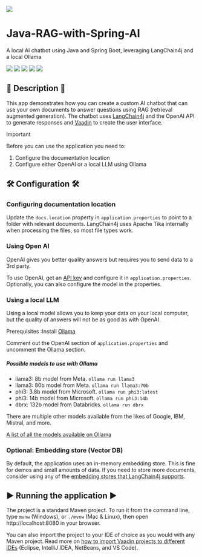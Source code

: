 
![](javaRAG/Project_Samples/img.png)

# Java-RAG-with-Spring-AI
A local AI chatbot using Java and Spring Boot, leveraging LangChain4j and a local Ollama


![](https://img.shields.io/badge/Status-Work%20in%20Progress-yellow)
![](https://img.shields.io/badge/Java-17+-red)
![](https://img.shields.io/badge/Spring%20Boot-3.2.5+-green)
![](https://img.shields.io/badge/Vaadin-22.4.0+-blue)
![](https://img.shields.io/badge/LangChain4j-0.1.0-blue)


## 📝 Description 📝

This app demonstrates how you can create a custom AI chatbot that can use your own documents to answer questions using RAG (retrieval augmented generation).
The chatbot uses [LangChain4j](https://github.com/langchain4j/langchain4j) and the OpenAI API to generate responses and [Vaadin](http://vaadin.com/) to create the user interface.

> [!IMPORTANT]
> Before you can use the application you need to:
> 1. Configure the documentation location
> 2. Configure either OpenAI or a local LLM using Ollama

## 🛠️ Configuration 🛠️

### Configuring documentation location

Update the `docs.location` property in `application.properties` to point to a folder with relevant documents.
LangChain4j uses Apache Tika internally when processing the files, so most file types work.

### Using Open AI 

OpenAI gives you better quality answers but requires you to send data to a 3rd party.

To use OpenAI, get an [API key](https://platform.openai.com/api-keys) and configure it in `application.properties`.
Optionally, you can also configure the model in the properties.

### Using a local LLM

Using a local model allows you to keep your data on your local computer, but the quality of answers will not be as good as with OpenAI.

Prerequisites :Install [Ollama](https://ollama.com/)

Comment out the OpenAI section of `application.properties` and uncomment the Ollama section.

##### Possible models to use with Ollama
- llama3: 8b model from Meta. ```ollama run llama3```
- llama3: 80b model from Meta. ```ollama run llama3:70b```
- phi3: 3.8b model from Microsoft. ```ollama run phi3:latest```
- phi3: 14b model from Microsoft. ```ollama run phi3:14b```
- dbrx: 132b model from Databricks. ```ollama run dbrx```

There are multiple other models available from the likes of Google, IBM, Mistral, and more.

 [A list of all the models available on Ollama](https://ollama.com/library)

### Optional: Embedding store (Vector DB)

By default, the application uses an in-memory embedding store. This is fine for demos and small amounts of data.
If you need to store more documents, consider using any of the [embedding stores that LangChain4j supports](https://docs.langchain4j.dev/integrations/embedding-stores/).

## ▶️ Running the application ▶️

The project is a standard Maven project. To run it from the command line,
type `mvnw` (Windows), or `./mvnw` (Mac & Linux), then open
http://localhost:8080 in your browser.

You can also import the project to your IDE of choice as you would with any
Maven project. Read more on [how to import Vaadin projects to different IDEs](https://vaadin.com/docs/latest/guide/step-by-step/importing) (Eclipse, IntelliJ IDEA, NetBeans, and VS Code).
